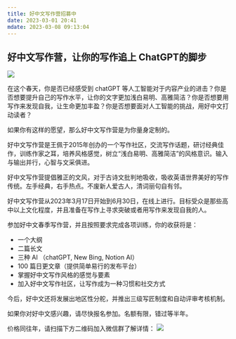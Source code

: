 ```yaml
---
title: 好中文写作营招募中
date: 2023-03-01 20:41
mdate: 2023-03-08 09:13:04
---
```

## 好中文写作营，让你的写作追上 ChatGPT的脚步
![](/_image/2023-03-08/a6f06366e5484e99b16e395ea09576dc.jpg)

在这个春天，你是否已经感受到 chatGPT 等人工智能对于内容产业的进击？你是否想要提升自己的写作水平，让你的文字更加浅白易明、高雅简洁？你是否想要用写作来发现自我，让生命更加丰盈？你是否想要面对人工智能的挑战，用好中文打动读者？

如果你有这样的愿望，那么好中文写作营是为你量身定制的。

好中文写作营是王佩于2015年创办的一个写作社区，交流写作话题，研讨经典佳作，训练作家之耳，培养风格感觉，树立“浅白易明、高雅简洁”的风格意识。输入与输出并行，心智与文采俱进。

好中文写作营提倡雅正的文风，对于古诗文批判地吸收，吸收英语世界美好的写作传统。左手经典，右手热点。不废新人爱古人，清词丽句自有邻。

好中文写作营从2023年3月17日开始到6月30日，在线上进行。目标受众是那些高中以上文化程度，并且准备在写作上寻求突破或者用写作来发现自我的人。

参加好中文春季写作营，并且按照要求完成各项训练，你的收获将是：

- 一个大纲
- 二篇长文
- 三种 AI （chatGPT, New Bing, Notion AI）
- 100 篇日更文章（提供简单易行的发布平台）
- 掌握好中文写作风格的感觉与要素
- 加入好中文写作社区，让写作成为一种习惯和社交方式

今后，好中文还将发展出地区性分舵，并推出三级写匠制度和自动评审考核机制。

如果你对好中文感兴趣，请尽快报名参加。名额有限，错过等半年。

价格同往年，请扫描下方二维码加入微信群了解详情：
![](/_image/2023-03-08/2bd713b342a2c77d758eb9580ea8d3ec.jpg)

